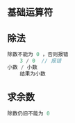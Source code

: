 ## 基础运算符

## 除法

```c++
除数不能为 0 ，否则报错
    3 / 0  // 报错
小数 / 小数
    结果为小数
```

## 求余数

```js
除数仍旧不能为 0 
```

